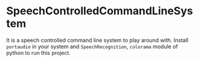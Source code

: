 # SpeechControlledCommandLineSystem

It is a speech controlled command line system to play around with. Install `portaudio` in your system and `SpeechRecognition`, `colorama` module of python to run this project.

